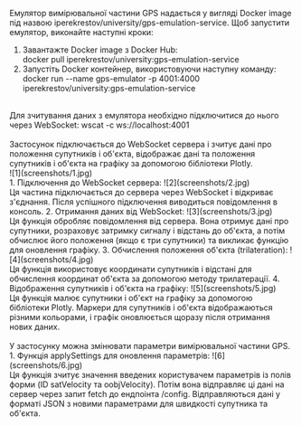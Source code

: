 Емулятор вимірювальної частини GPS надається у вигляді Docker image під назвою iperekrestov/university/gps-emulation-service. Щоб запустити емулятор, виконайте наступні кроки:<br>  
1. Завантажте Docker image з Docker Hub:  
docker pull iperekrestov/university:gps-emulation-service
2. Запустіть Docker контейнер, використовуючи наступну команду:  
docker run --name gps-emulator -p 4001:4000 iperekrestov/university:gps-emulation-service
<br>
Для зчитування даних з емулятора необхідно підключитися до нього через WebSocket:  
wscat -c ws://localhost:4001
<br><br>
Застосунок підключається до WebSocket сервера і зчитує дані про положення супутників і об'єкта, відображає дані та положення супутників і об'єкта на графіку за допомогою бібліотеки Plotly.
<br>
![1](screenshots/1.jpg)<br>
1. Підключення до WebSocket сервера:
![2](screenshots/2.jpg)<br>
Ця частина підключається до сервера через WebSocket і відкриває з'єднання. Після успішного підключення виводиться повідомлення в консоль.
2. Отримання даних від WebSocket:
![3](screenshots/3.jpg)<br>
Ця функція обробляє повідомлення від сервера. Вона отримує дані про супутники, розраховує затримку сигналу і відстань до об'єкта, а потім обчислює його положення (якщо є три супутники) та викликає функцію для оновлення графіку.
3. Обчислення положення об'єкта (trilateration):
![4](screenshots/4.jpg)<br>
Ця функція використовує координати супутників і відстані для обчислення координат об'єкта за допомогою методу трилатерації.
4. Відображення супутників і об'єкта на графіку:
![5](screenshots/5.jpg)<br>
Ця функція малює супутники і об'єкт на графіку за допомогою бібліотеки Plotly. Маркери для супутників і об'єкта відображаються різними кольорами, і графік оновлюється щоразу після отримання нових даних.
<br>
<br>
У застосунку можна змінювати параметри вимірювальної частини GPS.
1. Функція applySettings для оновлення параметрів:
![6](screenshots/6.jpg)<br>
Ця функція зчитує значення введених користувачем параметрів із полів форми (ID satVelocity та oobjVelocity). Потім вона відправляє ці дані на сервер через запит fetch до ендпоінта /config. Відправляються дані у форматі JSON з новими параметрами для швидкості супутника та об'єкта.
